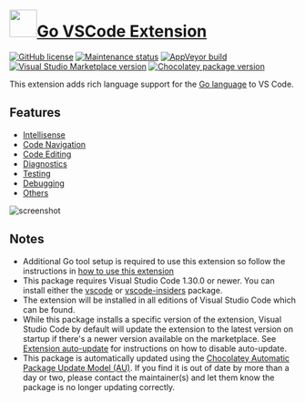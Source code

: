 ﻿# [<img src="https://cdn.jsdelivr.net/gh/dgalbraith/chocolatey-packages@f6955499323841ec9a33508345bfe5257fcfee78/icons/vscode-go.png" width="48" height="48" />Go VSCode Extension](<https://chocolatey.org/packages/vscode-go>)

[![GitHub license](https://img.shields.io/github/license/microsoft/vscode-edge-debug)](https://github.com/microsoft/vscode-go/blob/master/LICENSE)
[![Maintenance status](https://img.shields.io/badge/maintained%3F-yes-green.svg)](https://github.com/dgalbraith/chocolatey-packages/graphs/commit-activity)
[![AppVeyor build](https://img.shields.io/appveyor/ci/dgalbraith/chocolatey-packages)](https://ci.appveyor.com/project/dgalbraith/chocolatey-packages)
[![Visual Studio Marketplace version](https://img.shields.io/visual-studio-marketplace/v/ms-vscode.Go?label=Marketplace)](https://marketplace.visualstudio.com/items?itemName=ms-vscode.Go)
[![Chocolatey package version](https://img.shields.io/chocolatey/v/vscode-go?label=Chocolatey)](https://chocolatey.org/packages/vscode-go)

This extension adds rich language support for the [Go language](https://golang.org/) to VS Code.

## Features

* [Intellisense](https://github.com/microsoft/vscode-go/blob/master/README.md#intellisense)
* [Code Navigation](https://github.com/microsoft/vscode-go/blob/master/README.md#code-navigation)
* [Code Editing](https://github.com/microsoft/vscode-go/blob/master/README.md#code-editing)
* [Diagnostics](https://github.com/microsoft/vscode-go/blob/master/README.md#diagnostics)
* [Testing](https://github.com/microsoft/vscode-go/blob/master/README.md#testing)
* [Debugging](https://github.com/microsoft/vscode-go/blob/master/README.md#debugging)
* [Others](https://github.com/microsoft/vscode-go/blob/master/README.md#others)

![screenshot](https://cdn.jsdelivr.net/gh/dgalbraith/chocolatey-packages@f6955499323841ec9a33508345bfe5257fcfee78/automatic/vscode-go/screenshot.png)

## Notes

* Additional Go tool setup is required to use this extension so follow the instructions in [how to use this extension](https://github.com/microsoft/vscode-go/blob/master/README.md#how-to-use-this-extension)
* This package requires Visual Studio Code 1.30.0 or newer.
  You can install either the [vscode](https://chocolatey.org/packages/vscode) or [vscode-insiders](https://chocolatey.org/packages/vscode-insiders) package.
* The extension will be installed in all editions of Visual Studio Code which can be found.
* While this package installs a specific version of the extension, Visual Studio Code by default will update the extension to the latest version on startup if there's a newer version available on the marketplace.
  See [Extension auto-update](https://code.visualstudio.com/docs/editor/extension-gallery#_extension-autoupdate) for instructions on how to disable auto-update.
* This package is automatically updated using the [Chocolatey Automatic Package Update Model (AU)](https://github.com/majkinetor/au/blob/master/README.md).
  If you find it is out of date by more than a day or two, please contact the maintainer(s) and let them know the package is no longer updating correctly.
